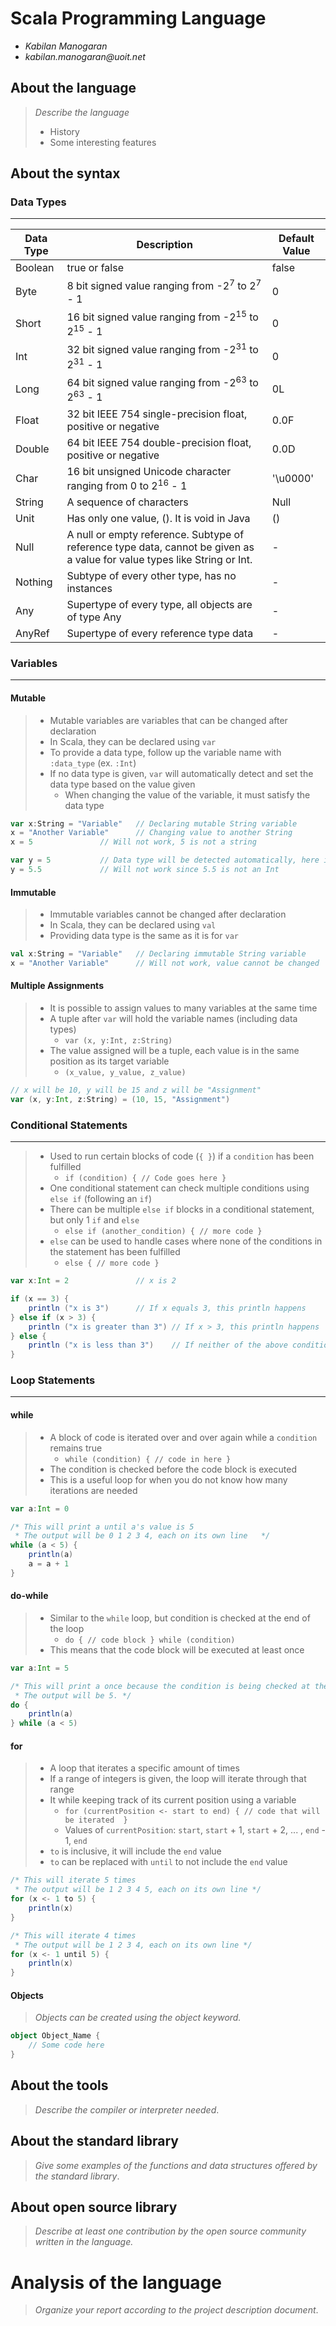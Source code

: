 # Scala Programming Language

- _Kabilan Manogaran_
- _kabilan.manogaran@uoit.net_

## About the language

> _Describe the language_
>
> - History
> - Some interesting features

## About the syntax

### Data Types 
----
Data Type | Description | Default Value
---	| --- | --- | 
Boolean | true or false | false
Byte | 8 bit signed value ranging from -2<sup>7</sup> to 2<sup>7</sup> - 1 | 0
Short | 16 bit signed value ranging from -2<sup>15</sup> to 2<sup>15</sup> - 1 | 0
Int | 32 bit signed value ranging from -2<sup>31</sup> to 2<sup>31</sup> - 1 | 0
Long | 64 bit signed value ranging from -2<sup>63</sup> to 2<sup>63</sup> - 1 | 0L
Float | 32 bit IEEE 754 single-precision float, positive or negative | 0.0F
Double | 64 bit IEEE 754 double-precision float, positive or negative | 0.0D
Char | 16 bit unsigned Unicode character ranging from 0 to 2<sup>16</sup> - 1 | '\u0000'
String | A sequence of characters | Null
Unit | Has only one value, (). It is void in Java | ()
Null | A null or empty reference. Subtype of reference type data, cannot be given as a value for value types like String or Int. | -
Nothing | Subtype of every other type, has no instances | -
Any | Supertype of every type, all objects are of type Any | -
AnyRef | Supertype of every reference type data | -

### Variables
----
#### Mutable
> * Mutable variables are variables that can be changed after declaration
> * In Scala, they can be declared using `var` 
> * To provide a data type, follow up the variable name with `:data_type` (ex. `:Int`)
> * If no data type is given, `var` will automatically detect and set the data type based on the value given
> 	* When changing the value of the variable, it must satisfy the data type
```scala
var x:String = "Variable"	// Declaring mutable String variable
x = "Another Variable"		// Changing value to another String
x = 5				// Will not work, 5 is not a string

var y = 5			// Data type will be detected automatically, here it is Int
y = 5.5				// Will not work since 5.5 is not an Int
```

#### Immutable
> * Immutable variables cannot be changed after declaration
> * In Scala, they can be declared using `val`
> * Providing data type is the same as it is for `var`

```scala
val x:String = "Variable"	// Declaring immutable String variable
x = "Another Variable"		// Will not work, value cannot be changed
```

#### Multiple Assignments
> * It is possible to assign values to many variables at the same time
> * A tuple after `var` will hold the variable names (including data types)
> 	* `var (x, y:Int, z:String)`
> * The value assigned will be a tuple, each value is in the same position as its target variable
> 	* `(x_value, y_value, z_value)`

```scala
// x will be 10, y will be 15 and z will be "Assignment"
var (x, y:Int, z:String) = (10, 15, "Assignment")
```

### Conditional Statements
----
> * Used to run certain blocks of code (`{ }`) if a `condition` has been fulfilled
> 	* `if (condition) { // Code goes here }`
> * One conditional statement can check multiple conditions using `else if` (following an `if`)
> * There can be multiple `else if` blocks in a conditional statement, but only 1 `if` and `else`
> 	* `else if (another_condition) { // more code }`
> * `else` can be used to handle cases where none of the conditions in the statement has been fulfilled
> 	* `else { // more code }`

```scala
var x:Int = 2				// x is 2

if (x == 3) {
	println ("x is 3")		// If x equals 3, this println happens
} else if (x > 3) {
	println ("x is greater than 3")	// If x > 3, this println happens
} else {
	println ("x is less than 3")	// If neither of the above conditions are true, then this println happens
}
```

### Loop Statements
----
#### while
> * A block of code is iterated over and over again while a `condition` remains true
> 	* `while (condition) { // code in here }` 
> * The condition is checked before the code block is executed
> * This is a useful loop for when you do not know how many iterations are needed

```scala
var a:Int = 0

/* This will print a until a's value is 5
 * The output will be 0 1 2 3 4, each on its own line	*/
while (a < 5) {
	println(a)
	a = a + 1
}
```

#### do-while
> * Similar to the `while` loop, but condition is checked at the end of the loop
> 	* `do { // code block } while (condition)`
> * This means that the code block will be executed at least once

```scala
var a:Int = 5

/* This will print a once because the condition is being checked at the end
 * The output will be 5. */
do {
	println(a)
} while (a < 5)
```

#### for 
> * A loop that iterates a specific amount of times
> * If a range of integers is given, the loop will iterate through that range
> * It while keeping track of its current position using a variable
> 	* `for (currentPosition <- start to end) { // code that will be iterated  }`
> 	* Values of `currentPosition`: `start`, `start` + 1, `start` + 2, ... , `end` - 1, `end`
> * `to` is inclusive, it will include the `end` value 
> * `to` can be replaced with `until` to not include the `end` value

```scala
/* This will iterate 5 times
 * The output will be 1 2 3 4 5, each on its own line */	
for (x <- 1 to 5) {
	println(x)
}

/* This will iterate 4 times
 * The output will be 1 2 3 4, each on its own line */	
for (x <- 1 until 5) {
	println(x)
}
```

#### Objects
> _Objects can be created using the object keyword._

```scala
object Object_Name {
	// Some code here
}
```


## About the tools

> _Describe the compiler or interpreter needed_.

## About the standard library

> _Give some examples of the functions and data structures
> offered by the standard library_.

## About open source library

> _Describe at least one contribution by the open source
community written in the language._

# Analysis of the language

> _Organize your report according to the project description
document_.



